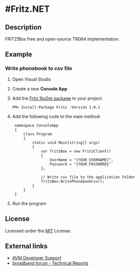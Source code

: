 # #Fritz.NET

## Description

FRITZ!Box free and open-source TR064 implementation.

## Example

### Write phonebook to csv file

1. Open Visual Studio
2. Create a new **Console App**
3. Add the [Fritz NuGet package](https://www.nuget.org/packages/Fritz) to your project. 

       PM> Install-Package Fritz -Version 1.0.1

4. Add the following code to the main method:

        namespace ConsoleApp
        {
            class Program
            {
                static void Main(string[] args)
                {
                    var fritzBox = new FritzClient()
                    {
                        UserName = "{YOUR_USERNAME}",
                        Password = "{YOUR_PASSWORD}"
                    };
                    
                    // Write csv file to the application folder
                    fritzBox.WritePhonebookCsv();
                }
            }
        }

5. Run the program

## License

Licensed under the [MIT](https://github.com/chstorb/Fritz/blob/master/LICENSE.txt) License.

## External links
* [AVM Developer Support](https://avm.de/service/schnittstellen/) 
* [broadband forum - Technical Reports](https://www.broadband-forum.org/standards-and-software/technical-specifications/technical-reports)
